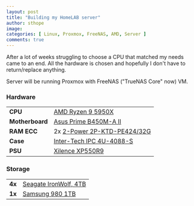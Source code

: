 ```yaml
---
layout: post
title: "Building my HomeLAB server"
author: sthope
image: 
categories: [ Linux, Proxmox, FreeNAS, AMD, Server ]
comments: true
---
```


After a lot of weeks struggling to choose a CPU that matched my needs came to an end.
All the hardware is chosen and hopefully I don't have to return/replace anything.

Server will be running Proxmox with FreeNAS ("TrueNAS Core" now) VM.

<h3 id="Hardware">Hardware</h3>

| | |
| :---- | :---- |
| **CPU** | [AMD Ryzen 9 5950X](https://www.amd.com/en/products/cpu/amd-ryzen-9-5950x) |
| **Motherboard** | [Asus Prime B450M-A II](https://www.asus.com/Motherboards-Components/Motherboards/PRIME/PRIME-B450M-A-II/) |
| **RAM ECC** | 2x [2-Power 2P-KTD-PE424/32G](https://tweakers.net/pricewatch/1307406/2-power-2p-ktd-pe424-32g/specificaties/) |
| **Case** | [Inter-Tech IPC 4U-4088-S](https://www.inter-tech.de/en/products/ipc/server-cases/4u-4088-s) |
| **PSU** | [Xilence XP550R9](https://tweakers.net/pricewatch/999371/xilence-xp550r9/specificaties/) |

<h3 id="Storage">Storage</h3>

| | |
| :---- | :---- |
| **4x** | [Seagate IronWolf, 4TB](https://tweakers.net/pricewatch/569349/seagate-ironwolf-4tb.html) |
| **1x** | [Samsung 980 1TB](https://tweakers.net/pricewatch/1663016/samsung-980-1tb.html) |
